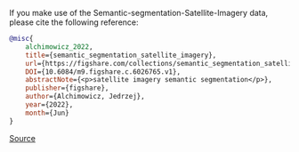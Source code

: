 If you make use of the Semantic-segmentation-Satellite-Imagery data, please cite the following reference:

```bibtex
@misc{
    alchimowicz_2022,
    title={semantic_segmentation_satellite_imagery}, 
    url={https://figshare.com/collections/semantic_segmentation_satellite_imagery/6026765/1}
    DOI={10.6084/m9.figshare.c.6026765.v1},
    abstractNote={<p>satellite imagery semantic segmentation</p>},
    publisher={figshare},
    author={Alchimowicz, Jedrzej},
    year={2022},
    month={Jun}
}
```

[Source](https://doi.org/10.6084/m9.figshare.c.6026765.v1)
